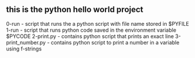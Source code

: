 ## this is the python hello world project  

0-run - script that runs the a python script with file name stored in $PYFILE 
1-run - script that runs python code saved in the environment variable $PYCODE
2-print.py - contains python script that prints an exact line
3-print_number.py - contains python script to print a number in a variable using f-strings